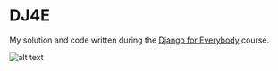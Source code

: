 # DJ4E
My solution and code written during the [Django for Everybody](https://www.dj4e.com/) course.

![alt text](https://www.dj4e.com/images/Chuck_16x9_SakaiCar_DJ4E_small.png "Course Image")


